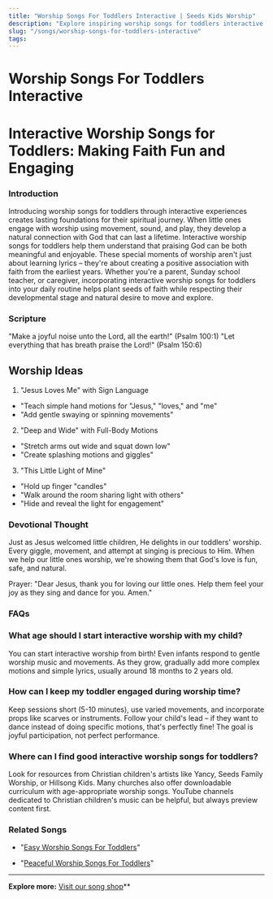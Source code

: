 ```yaml
---
title: "Worship Songs For Toddlers Interactive | Seeds Kids Worship"
description: "Explore inspiring worship songs for toddlers interactive for children's worship and faith development. Biblical music resources for families and ministry."
slug: "/songs/worship-songs-for-toddlers-interactive"
tags:
---
```


# Worship Songs For Toddlers Interactive

# Interactive Worship Songs for Toddlers: Making Faith Fun and Engaging

### Introduction
Introducing worship songs for toddlers through interactive experiences creates lasting foundations for their spiritual journey. When little ones engage with worship using movement, sound, and play, they develop a natural connection with God that can last a lifetime. Interactive worship songs for toddlers help them understand that praising God can be both meaningful and enjoyable. These special moments of worship aren't just about learning lyrics – they're about creating a positive association with faith from the earliest years. Whether you're a parent, Sunday school teacher, or caregiver, incorporating interactive worship songs for toddlers into your daily routine helps plant seeds of faith while respecting their developmental stage and natural desire to move and explore.

### Scripture
"Make a joyful noise unto the Lord, all the earth!" (Psalm 100:1)
"Let everything that has breath praise the Lord!" (Psalm 150:6)

## Worship Ideas
1. "Jesus Loves Me" with Sign Language
- "Teach simple hand motions for "Jesus," "loves," and "me"
- "Add gentle swaying or spinning movements"

2. "Deep and Wide" with Full-Body Motions
- "Stretch arms out wide and squat down low"
- "Create splashing motions and giggles"

3. "This Little Light of Mine"
- "Hold up finger "candles"
- "Walk around the room sharing light with others"
- "Hide and reveal the light for engagement"

### Devotional Thought
Just as Jesus welcomed little children, He delights in our toddlers' worship. Every giggle, movement, and attempt at singing is precious to Him. When we help our little ones worship, we're showing them that God's love is fun, safe, and natural.

Prayer: "Dear Jesus, thank you for loving our little ones. Help them feel your joy as they sing and dance for you. Amen."

### FAQs

### What age should I start interactive worship with my child?
You can start interactive worship from birth! Even infants respond to gentle worship music and movements. As they grow, gradually add more complex motions and simple lyrics, usually around 18 months to 2 years old.

### How can I keep my toddler engaged during worship time?
Keep sessions short (5-10 minutes), use varied movements, and incorporate props like scarves or instruments. Follow your child's lead – if they want to dance instead of doing specific motions, that's perfectly fine! The goal is joyful participation, not perfect performance.

### Where can I find good interactive worship songs for toddlers?
Look for resources from Christian children's artists like Yancy, Seeds Family Worship, or Hillsong Kids. Many churches also offer downloadable curriculum with age-appropriate worship songs. YouTube channels dedicated to Christian children's music can be helpful, but always preview content first.

### Related Songs

- "[Easy Worship Songs For Toddlers](/songs/easy-worship-songs-for-toddlers/)"

- "[Peaceful Worship Songs For Toddlers](/songs/peaceful-worship-songs-for-toddlers/)"

---

**Explore more:** [Visit our song shop](https://seedskidsworship.com/shop)**

<!-- Schema Markup -->
<script type="application/ld+json">
{
  "@context": "https://schema.org",
  "@type": "MusicRecording",
  "name": "Worship Songs For Toddlers Interactive",
  "byArtist": {
    "@type": "MusicGroup",
    "name": "Seeds Kids Worship"
  },
  "isFamilyFriendly": true,
  "url": "https://seedskidsworship.com/songs/worship-songs-for-toddlers-interactive/"
}
</script>